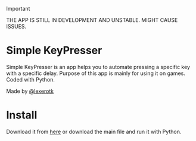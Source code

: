 > [!IMPORTANT]
> THE APP IS STILL IN DEVELOPMENT AND UNSTABLE. MIGHT CAUSE ISSUES.

# Simple KeyPresser
Simple KeyPresser is an app helps you to automate pressing a specific key with a specific delay. Purpose of this app is mainly for using it on games. Coded with Python.

Made by [@lexerotk](https://lexerotk.github.io)

# Install

Download it from [here](https://github.com/lexerotk/simple-keypresser/releases/tag/unstable) or download the main file and run it with Python.
